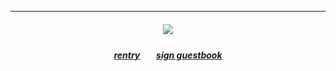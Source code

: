***
</h4> 
<h5 align="center">
<img src="https://i.pinimg.com/736x/17/02/59/17025901b4c3b9130f3b015f92e39c9c.jpg"/>

</h5> 

<h5 align="center">
  
[rentry](https://rentry.co/ayayayara)ㅤㅤ[sign guestbook](https://airaamikii.123guestbook.com/)
